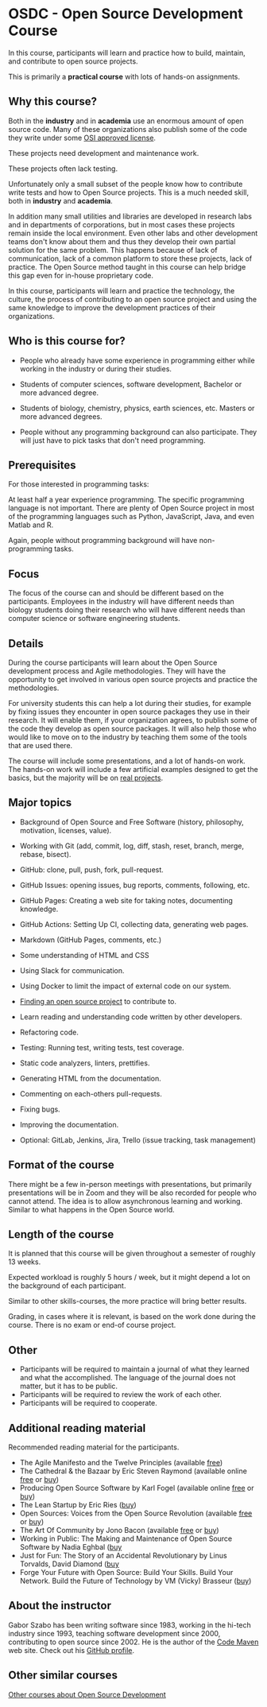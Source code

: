 # OSDC - Open Source Development Course

In this course, participants will learn and practice how to build, maintain, and contribute to open source projects.

This is primarily a **practical course** with lots of hands-on assignments.

## Why this course?

Both in the **industry** and in **academia** use an enormous amount of open source code. Many of these organizations also publish some of the code they write under some [OSI approved license](https://opensource.org/licenses).

These projects need development and maintenance work.

These projects often lack testing.

Unfortunately only a small subset of the people know how to contribute write tests and how to Open Source projects. This is a much needed skill, both in **industry** and **academia**.

In addition many small utilities and libraries are developed in research labs and in departments of corporations, but in most cases these projects remain inside the local environment. Even other labs and other development teams don't know about them and thus they develop their own partial solution for the same problem. This happens because of lack of communication, lack of a common platform to store these projects, lack of practice. The Open Source method taught in this course can help bridge this gap even for in-house proprietary code.

In this course, participants will learn and practice the technology, the culture, the process of contributing to an open source project and using the same knowledge to improve the development practices of their organizations.

## Who is this course for?

* People who already have some experience in programming either while working in the industry or during their studies.
* Students  of computer sciences, software development, Bachelor or more advanced degree.
* Students of biology, chemistry, physics, earth sciences, etc. Masters or more advanced degrees.

* People without any programming background can also participate. They will just have to pick tasks that don't need programming.

## Prerequisites

For those interested in programming tasks:

At least half a year experience programming. The specific programming language is not important. There are plenty of Open Source project in most of the programming languages such as Python, JavaScript, Java, and even Matlab and R.

Again, people without programming background will have non-programming tasks.

## Focus

The focus of the course can and should be different based on the participants. Employees in the industry will have different needs than biology students doing their research who will have different needs than computer science or software engineering students.

## Details

During the course participants will learn about the Open Source development process and Agile methodologies. They will have the opportunity to get involved in various open source projects and practice the methodologies.

For university students this can help a lot during their studies, for example by fixing issues they encounter in open source packages they use in their research. It will enable them, if your organization agrees, to publish some of the code they develop as open source packages. It will also help those who would like to move on to the industry by teaching them some of the tools that are used there.

The course will include some presentations, and a lot of hands-on work. The hands-on work will include a few artificial examples designed to get the basics, but the majority will be on [real projects](/projects).

## Major topics

* Background of Open Source and Free Software (history, philosophy, motivation, licenses, value).
* Working with Git (add, commit, log, diff, stash, reset, branch, merge, rebase, bisect).
* GitHub: clone, pull, push, fork, pull-request.
* GitHub Issues: opening issues, bug reports, comments, following, etc.
* GitHub Pages: Creating a web site for taking notes, documenting knowledge.
* GitHub Actions: Setting Up CI, collecting data, generating web pages.
* Markdown (GitHub Pages, comments, etc.)
* Some understanding of HTML and CSS
* Using Slack for communication.
* Using Docker to limit the impact of external code on our system.

* [Finding an open source project](/projects) to contribute to.
* Learn reading and understanding code written by other developers.
* Refactoring code.
* Testing: Running test, writing tests, test coverage.
* Static code analyzers, linters, prettifies.
* Generating HTML from the documentation.
* Commenting on each-others pull-requests.
* Fixing bugs.
* Improving the documentation.

* Optional: GitLab, Jenkins, Jira, Trello (issue tracking, task management)

## Format of the course

There might be a few in-person meetings with presentations, but primarily presentations will be in Zoom and they will be also recorded for people who cannot attend. The idea is to allow asynchronous learning and working. Similar to what happens in the Open Source world.

## Length of the course

It is planned that this course will be given throughout a semester of roughly 13 weeks.

Expected workload is roughly 5 hours / week, but it might depend a lot on the background of each participant.

Similar to other skills-courses, the more practice will bring better results.

Grading, in cases where it is relevant, is based on the work done during the course. There is no exam or end-of course project.


## Other

* Participants will be required to maintain a journal of what they learned and what the accomplished. The language of the journal does not matter, but it has to be public.
* Participants will be required to review the work of each other.
* Participants will be required to cooperate.

## Additional reading material

Recommended reading material for the participants.

* The Agile Manifesto and the Twelve Principles (available [free](https://agilemanifesto.org/))
* The Cathedral & the Bazaar by Eric Steven Raymond (available online [free](http://www.catb.org/~esr/writings/cathedral-bazaar/cathedral-bazaar/) or [buy](https://www.amazon.com/Cathedral-Bazaar-Musings-Accidental-Revolutionary/dp/0596001088))
* Producing Open Source Software by Karl Fogel (available online [free](https://producingoss.com/) or [buy](https://www.oreilly.com/library/view/producing-open-source/0596007590/))
* The Lean Startup  by Eric Ries ([buy](https://theleanstartup.com/book))
* Open Sources: Voices from the Open Source Revolution (available [free](https://www.oreilly.com/openbook/opensources/book/) or [buy](https://www.amazon.com/Open-Sources-Voices-Source-Revolution-ebook/dp/B0028N4WKG))
* The Art Of Community by Jono Bacon (available [free](https://www.jonobacon.com/books/artofcommunity/) or [buy](https://www.jonobacon.com/books/artofcommunity/))
* Working in Public: The Making and Maintenance of Open Source Software by Nadia Eghbal ([buy](https://www.amazon.com/dp/0578675862/)
* Just for Fun: The Story of an Accidental Revolutionary by Linus Torvalds, David Diamond ([buy](https://www.amazon.com/gp/product/0066620724)
* Forge Your Future with Open Source: Build Your Skills. Build Your Network. Build the Future of Technology by VM (Vicky) Brasseur ([buy](https://www.amazon.com/Forge-Your-Future-Open-Source/dp/1680503014))

## About the instructor

Gabor Szabo has been writing software since 1983, working in the hi-tech industry since 1993, teaching software development since 2000, contributing to open source since 2002.
He is the author of the [Code Maven](https://code-maven.com/) web site. Check out his [GitHub profile](https://github.com/szabgab/).

## Other similar courses

[Other courses about Open Source Development](/courses)

